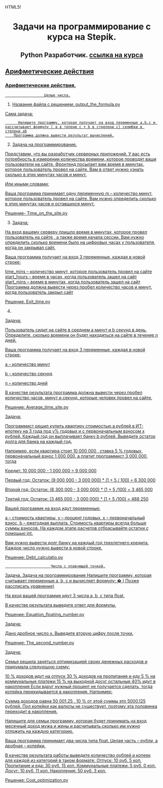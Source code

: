 HTML5!
<div id="header" align="center">

<h1>Задачи на программирование с курса на Stepik.</h1>

<h2> Python Разработчик.  <a href= "hhttps://stepik.org/course/122813/syllabus" "_blank" > ссылка на курса </h2> </div>

<div id = "Content">
<h2> <a href #"Arithmetic"> Арифметические действия </h2>
                      
                      
                      
                      
                      
                      
<div id = "Arithmetic">                      
                  <h3>Арифметические действия. </h3>

                      Целые числа.


1) Название файла с решением: output_the_formula.py

Сама задача: 
         
          Напишите программу, которая получает на вход переменные a,b,c и рассчитывает формулу ( a в тепени c + b в стрепени c) скомбки в степени ab
        Программа должна вывести результат вычислений.

2) Задача на программирование. 

Представим, что вы разработчик серверных приложений. У вас есть потребность в измерении количества времени, которое проводят ваши пользователи на сайте. Фронтенд посылает вам время в минутах, которое пользователь провел на сайте. Вам в ответ нужно узнать сколько в этих минутах часов и минут.

Или иными словами: 

Ваша программа принимает одну переменную m – количество минут, которое пользователь провел на сайте. Вам нужно определить сколько в этих минутах часов и оставшихся минут.

Решение- Time_on_the_site.py 

3) Задача:

На вход вашему серверу пришло время в минутах, которое провел пользователь на сайте , а также время начала сессии. Вам нужно определить сколько времени было на цифровых часах у пользователя, когда он закрывал сайт.

Ваша программа получает на вход 3 переменные, каждая в новой строке:

time_mins – количество минут, которое пользователь провел на сайте
start_hours – время в часах, когда пользователь зашел на сайт
start_mins – время в минутах, когда пользователь зашел на сайт
Программа должна вывести через пробел количество часов и минут, когда пользователь закрыл сайт

Решение. Exit_time.py

4)

Задача: 

Пользователь сидит на сайте в среднем a минут и b секунд в день. Определите, сколько времени он будет находиться на сайте в течение n дней.

Ваша программа получает на вход 3 переменные, каждая в новой строке:

a – количество минут

b – количество секунд

n – количество дней

В качестве результата программа должна вывести через пробел количество часов, минут и секунд, которые человек провел на сайте.

Решение: Average_time_site.py

Задача: 

Программист решил купить квартиру стоимостью a рублей в ИТ-ипотеку на 3 года под y% годовых и с первоначальным взносом x рублей. Каждый год он выплачивает банку b рублей. Выведите остаток долга для банка на каждый год.

Например, если квартира стоит 10 000 000 , ставка 5 % годовых, первоначальный взнос 1 000 000, а платит программист 3 000 000, тогда

Кредит: 10 000 000 - 1 000 000 = 9 000 000

Первый год:
Остаток: (9 000 000 - 3 000 000) * (1 + 5 / 100)  = 6 300 000

Второй год:
Остаток: (6 300 000 - 3 000 000) * (1 + 5 /100) = 3 465 000

Третий год:
Остаток: (3 465 000 - 3 000 000) * (1 + 5 /100) = 488 250

Вашей программе на вход идут переменные:

a – стоимость квартиры,
y – процент годовых,
x – первоначальный взнос,
b – ежегодная выплата.
Стоимость квартиры всегда больше суммы взносов. На каждом этапе расчетов отбрасывайте остатки с помощью int.

Вам нужно вывести долг банку на каждый год трехлетнего кредита. Каждое число нужно вывести в новой строке.

Решение:  Debt_calculatio.py

                         

                         Числа с плавующей точкой.

Задача. Задача на программирование
Напишите программу, которая считывает переменные a, b, c и вычисляет формулу: 
�
( Позже рассписать уравнение)

На вход вашей программе идут 3 числа a, b, c типа float.

В качестве результата выведите ответ для формулы.

Решение: Equation_floating_number.py




Задача: 

Дано дробное число x. Выведите вторую цифру после точки.

Решение: The_second_number.py

Задача:
 
Семья решила заняться оптимизацией своих денежных расходов и придумала следующую схему:

10 % доходов идут на отпуск
30 % доходов на пропитание и еду
5 % на коммунальные платежи
15 % на выходной досуг
остальные 40% идут в накопления
Если вдруг нужный процент не получается сделать, тогда копейка перекидывается в накопления. Например:

Сумма доходов равна 50 001.25 , 10 % от этой суммы это 5000.125 рублей. Пол копейки как валюты не существует, поэтому эта половинка переходит в накопления.

Напишите для семьи программу, которая будет принимать на вход месячный доход мужа и жены и расчитывать сколько им нужно отложить на каждую категорию.

Ваша программа принимает два числа типа float. Целая часть – рубли, а дробная – копейки.

В качестве результата работы выведите количество рублей и копеек для каждой из категорий в таком формате:
Отпуск: 10 руб. 5 коп.
Пропитание и еда: 30 руб. 15 коп.
Коммунальные платежи: 5 руб. 0 коп.
Досуг: 10 руб. 11 коп.
Накопления: 50 руб. 3 коп.

Решение: Cost_optimization.py